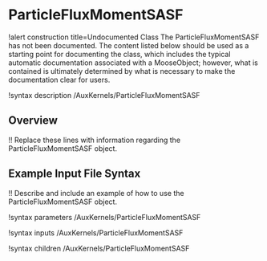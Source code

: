 # ParticleFluxMomentSASF

!alert construction title=Undocumented Class
The ParticleFluxMomentSASF has not been documented. The content listed below should be used as a starting point for
documenting the class, which includes the typical automatic documentation associated with a
MooseObject; however, what is contained is ultimately determined by what is necessary to make the
documentation clear for users.

!syntax description /AuxKernels/ParticleFluxMomentSASF

## Overview

!! Replace these lines with information regarding the ParticleFluxMomentSASF object.

## Example Input File Syntax

!! Describe and include an example of how to use the ParticleFluxMomentSASF object.

!syntax parameters /AuxKernels/ParticleFluxMomentSASF

!syntax inputs /AuxKernels/ParticleFluxMomentSASF

!syntax children /AuxKernels/ParticleFluxMomentSASF
